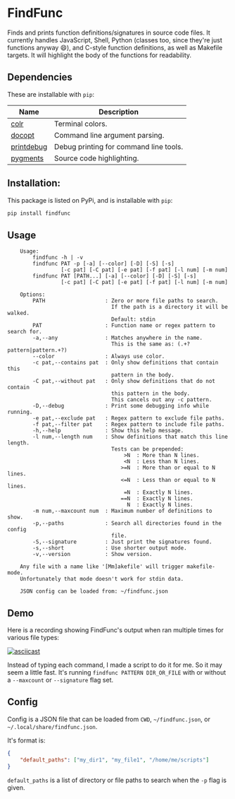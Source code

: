# FindFunc

Finds and prints function definitions/signatures in source code files.
It currently handles
JavaScript,
Shell,
Python (classes too, since they're just functions anyway :smile:),
and C-style
function definitions,
as well as Makefile targets. It will highlight the body of the functions for
readability.

## Dependencies

These are installable with `pip`:

Name | Description
---|---
[colr](https://github.com/welbornprod/colr)|Terminal colors.
[docopt](https://github.com/docopt/docopt)|Command line argument parsing.
[printdebug](https://github.com/welbornprod/printdebug)|Debug printing for command line tools.
[pygments](http://pygments.org)|Source code highlighting.

## Installation:

This package is listed on PyPi, and is installable with `pip`:
```bash
pip install findfunc
```

## Usage
```
    Usage:
        findfunc -h | -v
        findfunc PAT -p [-a] [--color] [-D] [-S] [-s]
                 [-c pat] [-C pat] [-e pat] [-f pat] [-l num] [-m num]
        findfunc PAT [PATH...] [-a] [--color] [-D] [-S] [-s]
                 [-c pat] [-C pat] [-e pat] [-f pat] [-l num] [-m num]

    Options:
        PATH                   : Zero or more file paths to search.
                                 If the path is a directory it will be walked.
                                 Default: stdin
        PAT                    : Function name or regex pattern to search for.
        -a,--any               : Matches anywhere in the name.
                                 This is the same as: (.+?pattern|pattern.+?)
        --color                : Always use color.
        -c pat,--contains pat  : Only show definitions that contain this
                                 pattern in the body.
        -C pat,--without pat   : Only show definitions that do not contain
                                 this pattern in the body.
                                 This cancels out any -c pattern.
        -D,--debug             : Print some debugging info while running.
        -e pat,--exclude pat   : Regex pattern to exclude file paths.
        -f pat,--filter pat    : Regex pattern to include file paths.
        -h,--help              : Show this help message.
        -l num,--length num    : Show definitions that match this line length.
                                 Tests can be prepended:
                                     >N  : More than N lines.
                                     <N  : Less than N lines.
                                    >=N  : More than or equal to N lines.
                                    <=N  : Less than or equal to N lines.
                                     =N  : Exactly N lines.
                                    ==N  : Exactly N lines.
                                      N  : Exactly N lines.
        -m num,--maxcount num  : Maximum number of definitions to show.
        -p,--paths             : Search all directories found in the config
                                 file.
        -S,--signature         : Just print the signatures found.
        -s,--short             : Use shorter output mode.
        -v,--version           : Show version.

    Any file with a name like '[Mm]akefile' will trigger makefile-mode.
    Unfortunately that mode doesn't work for stdin data.

    JSON config can be loaded from: ~/findfunc.json
```

## Demo

Here is a recording showing FindFunc's output when ran multiple times for
various file types:

[![asciicast](https://asciinema.org/a/112297.png)](https://asciinema.org/a/112297)

Instead of typing each command, I made a script to do it for me. So it may
seem a little fast. It's running `findfunc PATTERN DIR_OR_FILE` with or
without a `--maxcount` or `--signature` flag set.

## Config

Config is a JSON file that can be loaded from `CWD`, `~/findfunc.json`, or
`~/.local/share/findfunc.json`.

It's format is:
```json
{
    "default_paths": ["my_dir1", "my_file1", "/home/me/scripts"]
}
```

`default_paths` is a list of directory or file paths to search when the `-p`
flag is given.

